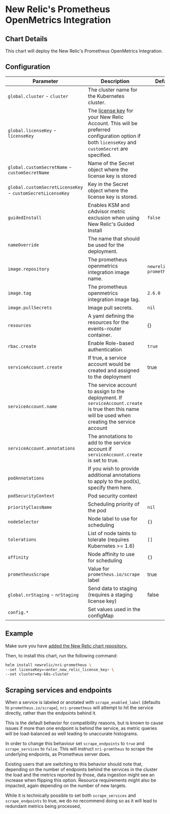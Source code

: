 # New Relic's Prometheus OpenMetrics Integration

## Chart Details

This chart will deploy the New Relic's Prometheus OpenMetrics Integration.

## Configuration

| Parameter                                                  | Description                                                                                                                                                                                                                           | Default                                |
|------------------------------------------------------------|---------------------------------------------------------------------------------------------------------------------------------------------------------------------------------------------------------------------------------------|----------------------------------------|
| `global.cluster` - `cluster`                               | The cluster name for the Kubernetes cluster.                                                                                                                                                                                          |                                        |
| `global.licenseKey` - `licenseKey`                         | The [license key](https://docs.newrelic.com/docs/accounts/install-new-relic/account-setup/license-key) for your New Relic Account. This will be preferred configuration option if both `licenseKey` and `customSecret` are specified. |                                        |
| `global.customSecretName` - `customSecretName`             | Name of the Secret object where the license key is stored                                                                                                                                                                             |                                        |
| `global.customSecretLicenseKey` - `customSecretLicenseKey` | Key in the Secret object where the license key is stored.                                                                                                                                                                             |                                        |
| `guidedInstall` | Enables KSM and cAdvisor metric exclusion when using New Relic's Guided Install                                                                                                                                                                             |           `false`                             |
| `nameOverride`                                             | The name that should be used for the deployment.                                                                                                                                                                                      |                                        |
| `image.repository`                                         | The prometheus openmetrics integration image name.                                                                                                                                                                                    | `newrelic/nri-prometheus`              |
| `image.tag`                                                | The prometheus openmetrics integration image tag.                                                                                                                                                                                     | `2.6.0`                                |
| `image.pullSecrets`                                        | Image pull secrets.                                                                                                                                                                                                                   | `nil`                                  |
| `resources`                                                | A yaml defining the resources for the events-router container.                                                                                                                                                                        | {}                                     |
| `rbac.create`                                              | Enable Role-based authentication                                                                                                                                                                                                      | `true`                                 |
| `serviceAccount.create`                                    | If true, a service account would be created and assigned to the deployment                                                                                                                                                            | true                                   |
| `serviceAccount.name`                                      | The service account to assign to the deployment. If `serviceAccount.create` is true then this name will be used when creating the service account                                                                                     |                                        |
| `serviceAccount.annotations`                               | The annotations to add to the service account if `serviceAccount.create` is set to true.                                                                                                                                              |                                        |
| `podAnnotations`                                           | If you wish to provide additional annotations to apply to the pod(s), specify them here.                                                                                                                                              |                                        |
| `podSecurityContext`                                       | Pod security context                                                                                                                                     |                                                                            |
| `priorityClassName`                                        | Scheduling priority of the pod                                                                                                                                                                                                        | `nil`                         |
| `nodeSelector`                                             | Node label to use for scheduling                                                                                                                                                                                                      | `{}`                                   |
| `tolerations`                                              | List of node taints to tolerate (requires Kubernetes >= 1.6)                                                                                                                                                                          | `[]`                                   |
| `affinity`                                                 | Node affinity to use for scheduling                                                                                                                                                                                                   | `{}`                                   |
| `prometheusScrape`                                         | Value for `prometheus.io/scrape` label                                                                                                                                                                                                | true                                   |
| `global.nrStaging` - `nrStaging`                           | Send data to staging (requires a staging license key)                                                                                                                                                                                 | false                                  |
| `config.*`                           | Set values used in the configMap                                                                                                                                                                             |                                   |
## Example


Make sure you have [added the New Relic chart repository.](../../README.md#installing-charts)

Then, to install this chart, run the following command:

```sh
helm install newrelic/nri-prometheus \
--set licenseKey=<enter_new_relic_license_key> \
--set cluster=my-k8s-cluster
```

## Scraping services and endpoints

When a service is labeled or anotated with `scrape_enabled_label` (defaults to `prometheus.io/scrape`),
`nri-prometheus` will attempt to hit the service directly, rather than the endpoints behind it.

This is the default behavior for compatibility reasons, but is known to cause issues if more than one endpoint
is behind the service, as metric queries will be load-balanced as well leading to unaccurate histograms.

In order to change this behaviour set `scrape_endpoints` to `true` and `scrape_services` to `false`.
This will instruct `nri-promtheus` to scrape the underlying endpoints, as Prometheus server does.

Existing users that are switching to this behavior should note that, depending on the number of endpoints
behind the services in the cluster the load and the metrics reported by those, data ingestion might see
an increase when flipping this option. Resource requirements might also be impacted, again depending on the number of new targets.

While it is technically possible to set both `scrape_services` and `scrape_endpoints` to true, we do no recommend
doing so as it will lead to redundant metrics being processed,